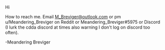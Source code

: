 Hi 

How to reach me.
Email M_Breviger@outlook.com
or pm u/Meandering_Breviger on Reddit or Meandering_Breviger#5975 or Discord (I lurk the cdda discord at times also warning I don't log on discord too often).

-Meandering Breviger
